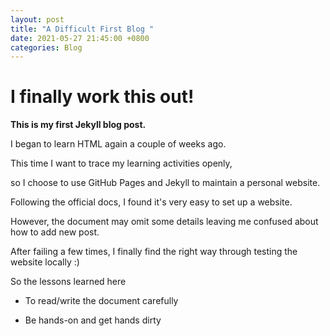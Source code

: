 ```yaml
---
layout: post
title: "A Difficult First Blog "
date: 2021-05-27 21:45:00 +0800
categories: Blog 
---
```

# I finally work this out!

**This is my first Jekyll blog post.**

I began to learn HTML again a couple of weeks ago. 

This time I want to trace my learning activities openly,

so I choose to use GitHub Pages and Jekyll to maintain a personal website. 

Following the official docs, I found it's very easy to set up a website.

However, the document may omit some details leaving me confused about how to add new post. 

After failing a few times, I finally find the right way through testing the website locally :)

So the lessons learned here

- To read/write the document carefully

- Be hands-on and get hands dirty 




